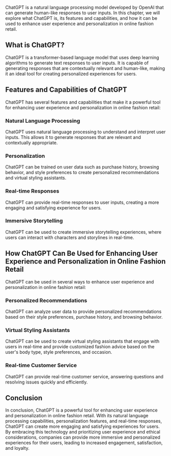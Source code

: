 
ChatGPT is a natural language processing model developed by OpenAI that can generate human-like responses to user inputs. In this chapter, we will explore what ChatGPT is, its features and capabilities, and how it can be used to enhance user experience and personalization in online fashion retail.

What is ChatGPT?
----------------

ChatGPT is a transformer-based language model that uses deep learning algorithms to generate text responses to user inputs. It is capable of generating responses that are contextually relevant and human-like, making it an ideal tool for creating personalized experiences for users.

Features and Capabilities of ChatGPT
------------------------------------

ChatGPT has several features and capabilities that make it a powerful tool for enhancing user experience and personalization in online fashion retail:

### Natural Language Processing

ChatGPT uses natural language processing to understand and interpret user inputs. This allows it to generate responses that are relevant and contextually appropriate.

### Personalization

ChatGPT can be trained on user data such as purchase history, browsing behavior, and style preferences to create personalized recommendations and virtual styling assistants.

### Real-time Responses

ChatGPT can provide real-time responses to user inputs, creating a more engaging and satisfying experience for users.

### Immersive Storytelling

ChatGPT can be used to create immersive storytelling experiences, where users can interact with characters and storylines in real-time.

How ChatGPT Can Be Used for Enhancing User Experience and Personalization in Online Fashion Retail
--------------------------------------------------------------------------------------------------

ChatGPT can be used in several ways to enhance user experience and personalization in online fashion retail:

### Personalized Recommendations

ChatGPT can analyze user data to provide personalized recommendations based on their style preferences, purchase history, and browsing behavior.

### Virtual Styling Assistants

ChatGPT can be used to create virtual styling assistants that engage with users in real-time and provide customized fashion advice based on the user's body type, style preferences, and occasion.

### Real-time Customer Service

ChatGPT can provide real-time customer service, answering questions and resolving issues quickly and efficiently.

Conclusion
----------

In conclusion, ChatGPT is a powerful tool for enhancing user experience and personalization in online fashion retail. With its natural language processing capabilities, personalization features, and real-time responses, ChatGPT can create more engaging and satisfying experiences for users. By embracing this technology and prioritizing user experience and ethical considerations, companies can provide more immersive and personalized experiences for their users, leading to increased engagement, satisfaction, and loyalty.
